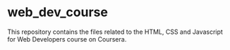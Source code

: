 # web_dev_course
This repository contains the files related to the HTML, CSS and Javascript for Web Developers course on Coursera.
